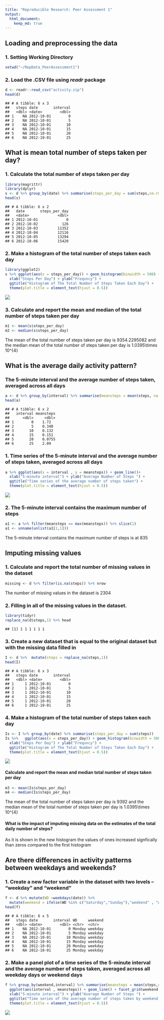 ```yaml
---
title: "Reproducible Research: Peer Assessment 1"
output: 
  html_document:
    keep_md: true
---
```


## Loading and preprocessing the data
### 1. Setting Working Directory

```r
setwd("~/RepData_PeerAssessment1")
```
### 2. Load the .CSV file using *readr* package

```r
d <- readr::read_csv("activity.zip")
head(d)
```

```
## # A tibble: 6 x 3
##   steps date       interval
##   <dbl> <date>        <dbl>
## 1    NA 2012-10-01        0
## 2    NA 2012-10-01        5
## 3    NA 2012-10-01       10
## 4    NA 2012-10-01       15
## 5    NA 2012-10-01       20
## 6    NA 2012-10-01       25
```

## What is mean total number of steps taken per day?
### 1. Calculate the total number of steps taken per day

```r
library(magrittr)
library(dplyr)
s <- d %>% group_by(date) %>% summarise(steps_per_day = sum(steps,na.rm=TRUE)) 
head(s)
```

```
## # A tibble: 6 x 2
##   date       steps_per_day
##   <date>             <dbl>
## 1 2012-10-01             0
## 2 2012-10-02           126
## 3 2012-10-03         11352
## 4 2012-10-04         12116
## 5 2012-10-05         13294
## 6 2012-10-06         15420
```
### 2. Make a histogram of the total number of steps taken each day

```r
library(ggplot2)
s %>% ggplot(aes(x = steps_per_day)) + geom_histogram(binwidth = 500) +
  xlab("Steps Per Day") + ylab("Frequncy") +
  ggtitle("Histogram of The Total Number of Steps Taken Each Day") +
  theme(plot.title = element_text(hjust = 0.5))
```

![](PA1_template_files/figure-html/unnamed-chunk-13-1.png)<!-- -->
### 3. Calculate and report the mean and median of the total number of steps taken per day

```r
m1 <- mean(s$steps_per_day)
m2 <- median(s$steps_per_day)
```
The mean of the total number of steps taken per day is 9354.2295082 and the median mean of the total number of steps taken per day is 1.0395\times 10^{4}

## What is the average daily activity pattern?
### The 5-minute interval and the average number of steps taken, averaged across all days

```r
a <- d %>% group_by(interval) %>% summarise(meansteps = mean(steps, na.rm = TRUE)) 
head(a)
```

```
## # A tibble: 6 x 2
##   interval meansteps
##      <dbl>     <dbl>
## 1        0    1.72  
## 2        5    0.340 
## 3       10    0.132 
## 4       15    0.151 
## 5       20    0.0755
## 6       25    2.09
```
### 1. Time series of the 5-minute interval and the average number of steps taken, averaged across all days 

```r
a %>% ggplot(aes(x = interval , y = meansteps)) + geom_line()+
  xlab("5-minute interval") + ylab("Average Number of Steps ") +
  ggtitle("Time series of the average number of steps taken") +
  theme(plot.title = element_text(hjust = 0.5))
```

![](PA1_template_files/figure-html/unnamed-chunk-16-1.png)<!-- -->
### 2. The 5-minute interval contains the maximum number of steps 

```r
a1 <- a %>% filter(meansteps == max(meansteps)) %>% slice(1)
a1 <- unname(unlist(a1[1,1]))
```
The 5-minute interval contains the maximum number of steps is at 835
## Imputing missing values
### 1. Calculate and report the total number of missing values in the dataset 

```r
missing <- d %>% filter(is.na(steps)) %>% nrow
```
The number of missing values in the dataset is 2304

### 2. Filling in all of the missing values in the dataset. 

```r
library(tidyr)
replace_na(d$steps,1) %>% head
```

```
## [1] 1 1 1 1 1 1
```
### 3. Create a new dataset that is equal to the original dataset but with the missing data filled in

```r
I <- d %>%  mutate(steps = replace_na(steps,1))
head(I)
```

```
## # A tibble: 6 x 3
##   steps date       interval
##   <dbl> <date>        <dbl>
## 1     1 2012-10-01        0
## 2     1 2012-10-01        5
## 3     1 2012-10-01       10
## 4     1 2012-10-01       15
## 5     1 2012-10-01       20
## 6     1 2012-10-01       25
```
### 4. Make a histogram of the total number of steps taken each day

```r
Is <- I %>% group_by(date) %>% summarise(steps_per_day = sum(steps)) 
Is %>%   ggplot(aes(x = steps_per_day)) + geom_histogram(binwidth = 500) +
  xlab("Steps Per Day") + ylab("Frequncy") +
  ggtitle("Histogram of The Total Number of Steps Taken Each Day") +
  theme(plot.title = element_text(hjust = 0.5))
```

![](PA1_template_files/figure-html/unnamed-chunk-21-1.png)<!-- -->
#### Calculate and report the mean and median total number of steps taken per day

```r
m3 <- mean(Is$steps_per_day)
m4 <- median(Is$steps_per_day)
```
The mean of the total number of steps taken per day is 9392 and the median mean of the total number of steps taken per day is 1.0395\times 10^{4}
#### What is the impact of imputing missing data on the estimates of the total daily number of steps?
As it is shown in the new histogram the values of ones increased signfically than zeros compared to the first histogram

## Are there differences in activity patterns between weekdays and weekends?
### 1. Create a new factor variable in the dataset with two levels – “weekday” and “weekend” 

```r
f <- d %>% mutate(WD =weekdays(date)) %>% 
  mutate(weekend = ifelse(WD %in% c("Saturday","Sunday"),"weekend" , "weekday"))
head(f)
```

```
## # A tibble: 6 x 5
##   steps date       interval WD     weekend
##   <dbl> <date>        <dbl> <chr>  <chr>  
## 1    NA 2012-10-01        0 Monday weekday
## 2    NA 2012-10-01        5 Monday weekday
## 3    NA 2012-10-01       10 Monday weekday
## 4    NA 2012-10-01       15 Monday weekday
## 5    NA 2012-10-01       20 Monday weekday
## 6    NA 2012-10-01       25 Monday weekday
```

### 2. Make a panel plot of a time series of the 5-minute interval and the average number of steps taken, averaged across all weekday days or weekend days 

```r
f %>% group_by(weekend,interval) %>% summarise(meansteps = mean(steps,na.rm=TRUE)) %>%
  ggplot(aes(interval , meansteps)) + geom_line() + facet_grid(weekend ~ .) +
  xlab("5-minute interval") + ylab("Average Number of Steps ") +
  ggtitle("Time series of the average number of steps taken by weekend or weekday") +
  theme(plot.title = element_text(hjust = 0.5))
```

![](PA1_template_files/figure-html/unnamed-chunk-23-1.png)<!-- -->
